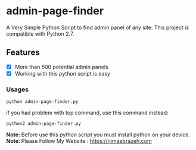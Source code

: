 # admin-page-finder
A Very Simple Python Script to find admin panel of any site. This project is compatible with Python 2.7.
## Features
- [x] More than 500 potential admin panels 
- [x] Working with this python script is easy
### Usages
```
python admin-page-finder.py
```
if you had problem with top command, use this command instead:
```
python2 admin-page-finder.py
```
<b>Note: </b> Before use this python script you must install python on your device.</b>
<b>Note: </b> Please Follow My Website : https://nimaebrazeh.com

